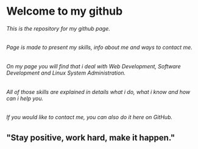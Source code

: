 #  **Welcome to my github** 

###### This is the repository for my github page. 
###### Page is made to present my skills, info about me and ways to contact me.

###### On my page you will find that i deal with Web Development, Software Development and Linux System Administration.
###### All of those skills are explained in details what i do, what i know and how can i help you.

###### If you would like to contact me, you can also do it here on GitHub. 

## "Stay positive, work hard, make it happen." #
